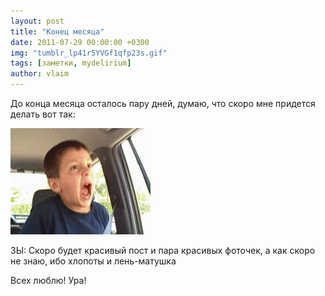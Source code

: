 ```yaml
---
layout: post
title: "Конец месяца"
date: 2011-07-29 00:00:00 +0300
img: "tumblr_lp41r5YVGf1qfp23s.gif"
tags: [заметки, mydelirium]
author: vlaim
---
```


До конца месяца осталось пару дней, думаю, что скоро мне придется делать вот так:

![image](/assets/img/tumblr_lp41r5YVGf1qfp23s.gif)

ЗЫ: Скоро будет красивый пост и пара красивых фоточек, а как скоро не знаю, ибо хлопоты и лень-матушка

Всех люблю! Ура!